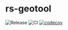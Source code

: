 # rs-geotool

![Release](https://img.shields.io/github/v/release/Glatzel/rs-geotool)
![CI](https://github.com/Glatzel/rs-geotool/actions/workflows/ci.yml/badge.svg?branch=main)
[![codecov](https://codecov.io/gh/Glatzel/rs-geotool/graph/badge.svg?token=I6L8Y698AR)](https://codecov.io/gh/Glatzel/rs-geotool)
